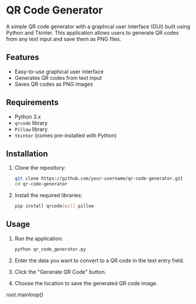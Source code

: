 # QR Code Generator

A simple QR code generator with a graphical user interface (GUI) built using Python and Tkinter. This application allows users to generate QR codes from any text input and save them as PNG files.

## Features

- Easy-to-use graphical user interface
- Generates QR codes from text input
- Saves QR codes as PNG images

## Requirements

- Python 3.x
- `qrcode` library
- `Pillow` library
- `tkinter` (comes pre-installed with Python)

## Installation

1. Clone the repository:
    ```sh
    git clone https://github.com/your-username/qr-code-generator.git
    cd qr-code-generator
    ```

2. Install the required libraries:
    ```sh
    pip install qrcode[pil] pillow
    ```

## Usage

1. Run the application:
    ```sh
    python qr_code_generator.py
    ```

2. Enter the data you want to convert to a QR code in the text entry field.

3. Click the "Generate QR Code" button.

4. Choose the location to save the generated QR code image.



root.mainloop()

